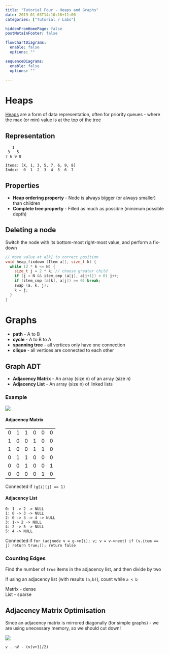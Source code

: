```yaml
---
title: "Tutorial Four - Heaps and Graphs"
date: 2019-01-03T14:10:18+11:00
categories: ["Tutorial / Labs"]

hiddenFromHomePage: false
postMetaInFooter: false

flowchartDiagrams:
  enable: false
  options: ""

sequenceDiagrams: 
  enable: false
  options: ""

---
```


# Heaps
[Heaps](../binary-heaps) are a form of data representation, often for priority queues - where the max (or min) value is at the top of the tree

## Representation
```
   1 
 3   5
7 6 9 8
```

`Items: [X, 1, 3, 5, 7, 6, 9, 8]`  
`Index:  0  1  2  3  4  5  6  7`

## Properties
* **Heap ordering property** - Node is always bigger (or always smaller) than children  
* **Complete tree property** - Filled as much as possible (minimum possible depth)

## Deleting a node
Switch the node with its bottom-most right-most value, and perform a fix-down

```c
// move value at a[k] to correct position
void heap_fixdown (Item a[], size_t k) {
  while (2 * k <= N) {
    size_t j = 2 * k; // choose greater child
    if (j < N && item_cmp (a[j], a[j+1]) < 0) j++;
    if (item_cmp (a[k], a[j]) >= 0) break;
    swap (a, k, j);
    k = j;
  }
}
```

# Graphs

* **path** - A to B
* **cycle** - A to B to A
* **spanning tree** - all vertices only have one connection
* **clique** - all vertices are connected to each other

## Graph ADT
* **Adjacency Matrix** - An array (size n) of an array (size n)
* **Adjacency List** - An array (size n) of linked lists

### Example
![](Snipaste_2019-01-03_14-36-21.png)

#### Adjacency Matrix  
|||||||
|:--:|:--:|:--:|:--:|:--:|:--:|
|0|1|1|0|0|0|
|1|0|0|1|0|0|
|1|0|0|1|1|0|
|0|1|1|0|0|0|
|0|0|1|0|0|1|
|0|0|0|0|1|0|

Connected if `(g[i][j] == 1)`  

#### Adjacency List
```
0: 1 -> 2 -> NULL
1: 0 -> 3 -> NULL
2: 0 -> 3 -> 4 -> NULL
3: 1-> 2 -> NULL
4: 2 -> 5 -> NULL
5: 4 -> NULL
```

Connected if `for (adjnode v = g->n[i]; v; v = v->next) if (v.item == j) return true;)); return false`

### Counting Edges
Find the number of `true` items in the adjacency list, and then divide by two

If using an adjacency list (with results `(a,b)`), count while `a < b`

Matrix - dense  
List - sparse  


## Adjacency Matrix Optimisation
Since an adjacency matrix is mirrored diagonally (for simple graphs) - we are using unecessary memory, so we should cut down!

![](Snipaste_2019-01-03_14-54-44.png)  

`v . nV - (v(v+1)/2)`

